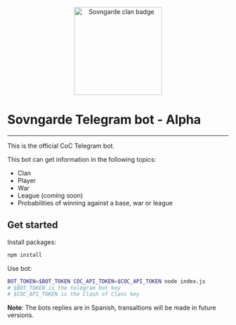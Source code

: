 <p align="center">
	<img src="https://api-assets.clashofclans.com/badges/200/pXBWx1_jnxKGBuC66WaNPW8vfNT6JcH0s8y427gn-Gw.png" height="200" alt="Sovngarde clan badge" />
</p>

# Sovngarde Telegram bot - Alpha

---

This is the official CoC Telegram bot.

This bot can get information in the following topics:
* Clan
* Player
* War
* League (coming soon)
* Probabilities of winning against a base, war or league

## Get started

Install packages:

```bash
npm install
```

Use bot:

```bash
BOT_TOKEN=$BOT_TOKEN COC_API_TOKEN=$COC_API_TOKEN node index.js
# $BOT_TOKEN is the telegram bot key
# $COC_API_TOKEN is the Clash of Clans key
```

**Note**: The bots replies are in Spanish, transaltions will be made in future
versions.
